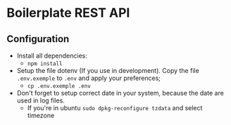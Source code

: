 # Boilerplate REST API

## Configuration
- Install all dependencies:  
  - `npm install`  
- Setup the file dotenv (If you use in development). Copy the file `.env.exemple` to `.env` and apply your preferences;  
  - `cp .env.exemple .env`  
- Don't forget to setup correct date in your system, because the date are used in log files.
  - If you're in ubuntu `sudo dpkg-reconfigure tzdata` and select timezone  
